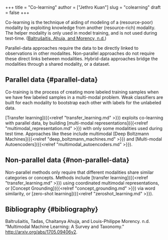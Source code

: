 +++
title = "Co-learning"
author = ["Jethro Kuan"]
slug = "colearning"
draft = false
+++

Co-learning is the technique of aiding of modeling of a
(resource-poor) modality by exploiting knowledge from another
(resource-rich) modality. The helper modality is only used in model
training, and is not used during test-time. ([Baltrušaitis, Ahuja, and Morency, n.d.](#org1338993))

Parallel-data approaches require the data to be directly linked to
observations in other modalites. Non-parallel approaches do not
require these direct links between modalities. Hybrid-data approaches
bridge the modalities through a shared modality, or a dataset.

## Parallel data {#parallel-data}

Co-training is the process of creating more labeled training samples
when we have few labeled samples in a multi-modal problem. Weak
classifiers are built for each modality to bootstrap each other with
labels for the unlabeled data.

[Transfer learning]({{<relref "transfer_learning.md" >}}) exploits co-learning with parallel data, by building
[multi-modal representations]({{<relref "multimodal_representation.md" >}}) with only some modalities used during test
time. Approaches like these include multimodal [Deep Boltzmann Machines]({{<relref "deep_boltzmann_machines.md" >}})
and [Multi-modal Autoencoders]({{<relref "multimodal_autoencoders.md" >}}).

## Non-parallel data {#non-parallel-data}

Non-parallel methods only require that different modalities share
similar categories or concepts. Methods include [transfer learning]({{<relref "transfer_learning.md" >}})
using coordinated multimodal representations, or [Concept Grounding]({{<relref "concept_grounding.md" >}}) via
word similarity, or [zero-shot learning]({{<relref "zeroshot_learning.md" >}}).

## Bibliography {#bibliography}

<a id="org1338993"></a>Baltrušaitis, Tadas, Chaitanya Ahuja, and Louis-Philippe Morency. n.d. “Multimodal Machine Learning: A Survey and Taxonomy.” <http://arxiv.org/abs/1705.09406v2>.
